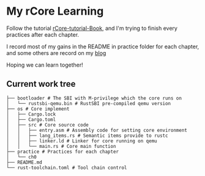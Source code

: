 # My rCore Learning

Follow the tutorial [rCore-tutorial-Book](https://rcore-os.cn/rCore-Tutorial-Book-v3/index.html), and I'm trying to finish every practices after each chapter.

I record most of my gains in the README in practice folder for each chapter, and some others are record on my [blog](https://zooeywm.github.io/blog/)

Hoping we can learn together!

## Current work tree

```
├── bootloader # The SBI with M-privilege which the core runs on
│   └── rustsbi-qemu.bin # RustSBI pre-compiled qemu version
├── os # Core implement
│   ├── Cargo.lock
│   ├── Cargo.toml
│   ├── src # Core source code
│   │   ├── entry.asm # Assembly code for setting core environment
│   │   ├── lang_items.rs # Semantic items provide to rustc
│   │   ├── linker.ld # Linker for core running on qemu
│   │   └── main.rs # Core main function
├── practice # Practices for each chapter
│   └── ch0
├── README.md
└── rust-toolchain.toml # Tool chain control
```
